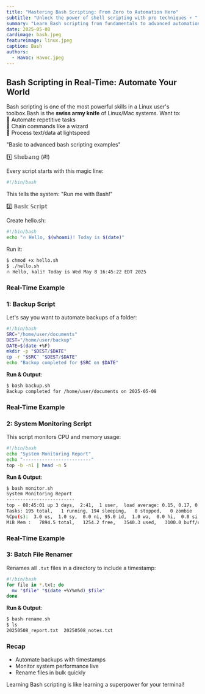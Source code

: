 ```yaml
---
title: "Mastering Bash Scripting: From Zero to Automation Hero"
subtitle: "Unlock the power of shell scripting with pro techniques ⚡ "
summary: "Learn Bash scripting from fundamentals to advanced automation with real-world examples, terminal outputs, and pro tips for security and efficiency."
date: 2025-05-08
cardimage: bash.jpeg
featureimage: linux.jpeg
caption: Bash
authors:
  - Havoc: Havoc.jpeg
---
```


## Bash Scripting in Real-Time: Automate Your World

Bash scripting is one of the most powerful skills in a Linux user's toolbox.Bash is the **swiss army knife** of Linux/Mac systems. Want to:  
🔹 Automate repetitive tasks  
🔹 Chain commands like a wizard  
🔹 Process text/data at lightspeed 

"Basic to advanced bash scripting examples"

1️⃣ 𝕊𝕙𝕖𝕓𝕒𝕟𝕘 (#!)

Every script starts with this magic line:

```bash
#!/bin/bash
```
This tells the system: "Run me with Bash!"

2️⃣ 𝔹𝕒𝕤𝕚𝕔 𝕊𝕔𝕣𝕚𝕡𝕥

Create hello.sh:

```bash
#!/bin/bash
echo "🔥 Hello, $(whoami)! Today is $(date)"
```

Run it:

```bash
$ chmod +x hello.sh
$ ./hello.sh
🔥 Hello, kali! Today is Wed May 8 16:45:22 EDT 2025
```


### Real-Time Example 

### 1: Backup Script

Let's say you want to automate backups of a folder:

```bash
#!/bin/bash
SRC="/home/user/documents"
DEST="/home/user/backup"
DATE=$(date +%F)
mkdir -p "$DEST/$DATE"
cp -r "$SRC" "$DEST/$DATE"
echo "Backup completed for $SRC on $DATE"
```

**Run & Output**:

```bash
$ bash backup.sh
Backup completed for /home/user/documents on 2025-05-08
```

### Real-Time Example 

### 2: System Monitoring Script

This script monitors CPU and memory usage:

```bash
#!/bin/bash
echo "System Monitoring Report"
echo "-------------------------"
top -b -n1 | head -n 5
```

**Run & Output**:

```bash
$ bash monitor.sh
System Monitoring Report
-------------------------
top - 08:45:01 up 3 days,  2:41,  1 user,  load average: 0.15, 0.17, 0.14
Tasks: 195 total,   1 running, 194 sleeping,   0 stopped,   0 zombie
%Cpu(s):  3.0 us,  1.0 sy,  0.0 ni, 95.0 id,  1.0 wa,  0.0 hi,  0.0 si,  0.0 st
MiB Mem :   7894.5 total,   1254.2 free,   3540.3 used,   3100.0 buff/cache
```

### Real-Time Example 

### 3: Batch File Renamer

Renames all `.txt` files in a directory to include a timestamp:

```bash
#!/bin/bash
for file in *.txt; do
  mv "$file" "$(date +%Y%m%d)_$file"
done
```

**Run & Output**:

```bash
$ bash rename.sh
$ ls
20250508_report.txt  20250508_notes.txt
```

### Recap

- Automate backups with timestamps
- Monitor system performance live
- Rename files in bulk quickly

Learning Bash scripting is like learning a superpower for your terminal!
